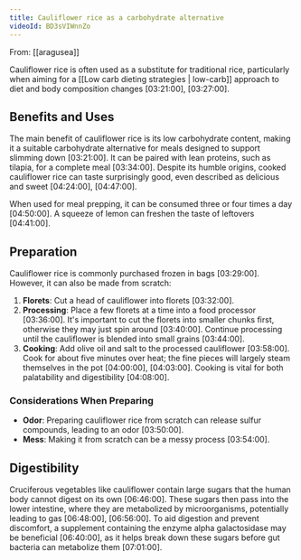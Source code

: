 ```yaml
---
title: Cauliflower rice as a carbohydrate alternative
videoId: BD3sVIWnnZo
---
```


From: [[aragusea]] <br/> 

Cauliflower rice is often used as a substitute for traditional rice, particularly when aiming for a [[Low carb dieting strategies | low-carb]] approach to diet and body composition changes <a class="yt-timestamp" data-t="03:21:00">[03:21:00]</a>, <a class="yt-timestamp" data-t="03:27:00">[03:27:00]</a>.

## Benefits and Uses
The main benefit of cauliflower rice is its low carbohydrate content, making it a suitable carbohydrate alternative for meals designed to support slimming down <a class="yt-timestamp" data-t="03:21:00">[03:21:00]</a>. It can be paired with lean proteins, such as tilapia, for a complete meal <a class="yt-timestamp" data-t="03:34:00">[03:34:00]</a>. Despite its humble origins, cooked cauliflower rice can taste surprisingly good, even described as delicious and sweet <a class="yt-timestamp" data-t="04:24:00">[04:24:00]</a>, <a class="yt-timestamp" data-t="04:47:00">[04:47:00]</a>.

When used for meal prepping, it can be consumed three or four times a day <a class="yt-timestamp" data-t="04:50:00">[04:50:00]</a>. A squeeze of lemon can freshen the taste of leftovers <a class="yt-timestamp" data-t="04:41:00">[04:41:00]</a>.

## Preparation
Cauliflower rice is commonly purchased frozen in bags <a class="yt-timestamp" data-t="03:29:00">[03:29:00]</a>. However, it can also be made from scratch:

1.  **Florets**: Cut a head of cauliflower into florets <a class="yt-timestamp" data-t="03:32:00">[03:32:00]</a>.
2.  **Processing**: Place a few florets at a time into a food processor <a class="yt-timestamp" data-t="03:36:00">[03:36:00]</a>. It's important to cut the florets into smaller chunks first, otherwise they may just spin around <a class="yt-timestamp" data-t="03:40:00">[03:40:00]</a>. Continue processing until the cauliflower is blended into small grains <a class="yt-timestamp" data-t="03:44:00">[03:44:00]</a>.
3.  **Cooking**: Add olive oil and salt to the processed cauliflower <a class="yt-timestamp" data-t="03:58:00">[03:58:00]</a>. Cook for about five minutes over heat; the fine pieces will largely steam themselves in the pot <a class="yt-timestamp" data-t="04:00:00">[04:00:00]</a>, <a class="yt-timestamp" data-t="04:03:00">[04:03:00]</a>. Cooking is vital for both palatability and digestibility <a class="yt-timestamp" data-t="04:08:00">[04:08:00]</a>.

### Considerations When Preparing
*   **Odor**: Preparing cauliflower rice from scratch can release sulfur compounds, leading to an odor <a class="yt-timestamp" data-t="03:50:00">[03:50:00]</a>.
*   **Mess**: Making it from scratch can be a messy process <a class="yt-timestamp" data-t="03:54:00">[03:54:00]</a>.

## Digestibility
Cruciferous vegetables like cauliflower contain large sugars that the human body cannot digest on its own <a class="yt-timestamp" data-t="06:46:00">[06:46:00]</a>. These sugars then pass into the lower intestine, where they are metabolized by microorganisms, potentially leading to gas <a class="yt-timestamp" data-t="06:48:00">[06:48:00]</a>, <a class="yt-timestamp" data-t="06:56:00">[06:56:00]</a>. To aid digestion and prevent discomfort, a supplement containing the enzyme alpha galactosidase may be beneficial <a class="yt-timestamp" data-t="06:40:00">[06:40:00]</a>, as it helps break down these sugars before gut bacteria can metabolize them <a class="yt-timestamp" data-t="07:01:00">[07:01:00]</a>.
